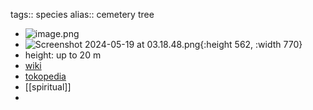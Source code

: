 tags:: species
alias:: cemetery tree

- ![image.png](https://peach-geographical-bat-397.mypinata.cloud/ipfs/QmaDGePnKBocn5m24713xsUCnbvuLQqQVAGYYoJduMCDoy)
- ![Screenshot 2024-05-19 at 03.18.48.png](https://peach-geographical-bat-397.mypinata.cloud/ipfs/QmSBuYFfVrAB7kvvcxGCd7thkZr5U8rQy7qQz5vyu2GFeo){:height 562, :width 770}
- height: up to 20 m
- [wiki](https://en.wikipedia.org/wiki/Monoon_longifolium)
- [tokopedia](https://www.tokopedia.com/emperanomah/grosir-bibit-tanaman-pohon-glodokan-tiang-polyalthia-longifolia?extParam=ivf%3Dfalse%26src%3Dsearch)
- [[spiritual]]
-